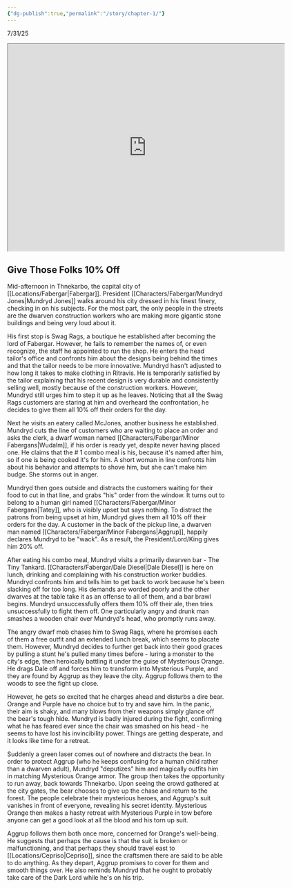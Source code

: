 ```yaml
---
{"dg-publish":true,"permalink":"/story/chapter-1/"}
---
```


7/31/25

<iframe src="https://drive.google.com/file/d/1qW4Vv8P9hlYUv1kDDsZKdJ8sGeatD64q/preview" width="640" height="480" allow="autoplay"></iframe>

## Give Those Folks 10% Off
Mid-afternoon in Thnekarbo, the capital city of [[Locations/Fabergar\|Fabergar]]. President [[Characters/Fabergar/Mundryd Jones\|Mundryd Jones]] walks around his city dressed in his finest finery, checking in on his subjects. For the most part, the only people in the streets are the dwarven construction workers who are making more gigantic stone buildings and being very loud about it.

His first stop is Swag Rags, a boutique he established after becoming the lord of Fabergar. However, he fails to remember the names of, or even recognize, the staff he appointed to run the shop. He enters the head tailor's office and confronts him about the designs being behind the times and that the tailor needs to be more innovative. Mundryd hasn't adjusted to how long it takes to make clothing in Ritravis. He is temporarily satisfied by the tailor explaining that his recent design is very durable and consistently selling well, mostly because of the construction workers. However, Mundryd still urges him to step it up as he leaves. Noticing that all the Swag Rags customers are staring at him and overheard the confrontation, he decides to give them all 10% off their orders for the day.

Next he visits an eatery called McJones, another business he established. Mundryd cuts the line of customers who are waiting to place an order and asks the clerk, a dwarf woman named [[Characters/Fabergar/Minor Fabergans\|Wudalm]], if his order is ready yet, despite never having placed one. He claims that the # 1 combo meal is his, because it's named after him, so if one is being cooked it's for him. A short woman in line confronts him about his behavior and attempts to shove him, but she can't make him budge. She storms out in anger.

Mundryd then goes outside and distracts the customers waiting for their food to cut in that line, and grabs "his" order from the window. It turns out to belong to a human girl named [[Characters/Fabergar/Minor Fabergans\|Tatey]], who is visibly upset but says nothing. To distract the patrons from being upset at him, Mundryd gives them all 10% off their orders for the day. A customer in the back of the pickup line, a dwarven man named [[Characters/Fabergar/Minor Fabergans\|Aggrup]], happily declares Mundryd to be "wack". As a result, the President/Lord/King gives him 20% off.

After eating his combo meal, Mundryd visits a primarily dwarven bar - The Tiny Tankard. [[Characters/Fabergar/Dale Diesel\|Dale Diesel]] is here on lunch, drinking and complaining with his construction worker buddies. Mundryd confronts him and tells him to get back to work because he's been slacking off for too long. His demands are worded poorly and the other dwarves at the table take it as an offense to all of them, and a bar brawl begins. Mundryd unsuccessfully offers them 10% off their ale, then tries unsuccessfully to fight them off. One particularly angry and drunk man smashes a wooden chair over Mundryd's head, who promptly runs away.

The angry dwarf mob chases him to Swag Rags, where he promises each of them a free outfit and an extended lunch break, which seems to placate them. However, Mundryd decides to further get back into their good graces by pulling a stunt he's pulled many times before - luring a monster to the city's edge, then heroically battling it under the guise of Mysterious Orange. He drags Dale off and forces him to transform into Mysterious Purple, and they are found by Aggrup as they leave the city. Aggrup follows them to the woods to see the fight up close.

However, he gets so excited that he charges ahead and disturbs a dire bear. Orange and Purple have no choice but to try and save him. In the panic, their aim is shaky, and many blows from their weapons simply glance off the bear's tough hide. Mundryd is badly injured during the fight, confirming what he has feared ever since the chair was smashed on his head - he seems to have lost his invincibility power. Things are getting desperate, and it looks like time for a retreat.

Suddenly a green laser comes out of nowhere and distracts the bear. In order to protect Aggrup (who he keeps confusing for a human child rather than a dwarven adult), Mundryd "deputizes" him and magically outfits him in matching Mysterious Orange armor. The group then takes the opportunity to run away, back towards Thnekarbo. Upon seeing the crowd gathered at the city gates, the bear chooses to give up the chase and return to the forest. The people celebrate their mysterious heroes, and Aggrup's suit vanishes in front of everyone, revealing his secret identity. Mysterious Orange then makes a hasty retreat with Mysterious Purple in tow before anyone can get a good look at all the blood and his torn up suit.

Aggrup follows them both once more, concerned for Orange's well-being. He suggests that perhaps the cause is that the suit is broken or malfunctioning, and that perhaps they should travel east to [[Locations/Cepriso\|Cepriso]], since the craftsmen there are said to be able to do anything. As they depart, Aggrup promises to cover for them and smooth things over. He also reminds Mundryd that he ought to probably take care of the Dark Lord while he's on his trip.
